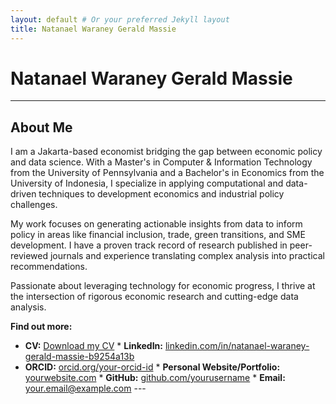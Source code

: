 ```yaml
---
layout: default # Or your preferred Jekyll layout
title: Natanael Waraney Gerald Massie
---
```


# Natanael Waraney Gerald Massie

---

## About Me

I am a Jakarta-based economist bridging the gap between economic policy and data science. With a Master's in Computer & Information Technology from the University of Pennsylvania and a Bachelor's in Economics from the University of Indonesia, I specialize in applying computational and data-driven techniques to development economics and industrial policy challenges.

My work focuses on generating actionable insights from data to inform policy in areas like financial inclusion, trade, green transitions, and SME development. I have a proven track record of research published in peer-reviewed journals and experience translating complex analysis into practical recommendations.

Passionate about leveraging technology for economic progress, I thrive at the intersection of rigorous economic research and cutting-edge data analysis.

**Find out more:**

* **CV:** [Download my CV](#) * **LinkedIn:** [linkedin.com/in/natanael-waraney-gerald-massie-b9254a13b](https://www.linkedin.com/in/natanael-waraney-gerald-massie-b9254a13b/)
* **ORCID:** [orcid.org/your-orcid-id](#) * **Personal Website/Portfolio:** [yourwebsite.com](#) * **GitHub:** [github.com/yourusername](#) * **Email:** [your.email@example.com](#) ---
